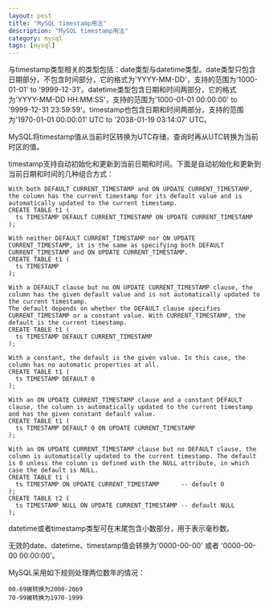 ```yaml
---
layout: post
title: "MySQL timestamp用法"
description: "MySQL timestamp用法"
category: mysql
tags: [mysql]
---
```


与timestamp类型相关的类型包括：date类型与datetime类型。date类型只包含日期部分，不包含时间部分，它的格式为'YYYY-MM-DD'，支持的范围为'1000-01-01' to '9999-12-31'。datetime类型包含日期和时间两部分，它的格式为'YYYY-MM-DD HH:MM:SS'，支持的范围为'1000-01-01 00:00:00' to '9999-12-31 23:59:59'。timestamp也包含日期和时间两部分，支持的范围为'1970-01-01 00:00:01' UTC to '2038-01-19 03:14:07' UTC。

MySQL将timestamp值从当前时区转换为UTC存储，查询时再从UTC转换为当前时区的值。

timestamp支持自动初始化和更新到当前日期和时间。下面是自动初始化和更新到当前日期和时间的几种组合方式：

	With both DEFAULT CURRENT_TIMESTAMP and ON UPDATE CURRENT_TIMESTAMP, the column has the current timestamp for its default value and is automatically updated to the current timestamp.
	CREATE TABLE t1 (
	  ts TIMESTAMP DEFAULT CURRENT_TIMESTAMP ON UPDATE CURRENT_TIMESTAMP
	);

	With neither DEFAULT CURRENT_TIMESTAMP nor ON UPDATE CURRENT_TIMESTAMP, it is the same as specifying both DEFAULT CURRENT_TIMESTAMP and ON UPDATE CURRENT_TIMESTAMP.
	CREATE TABLE t1 (
	  ts TIMESTAMP
	);

	With a DEFAULT clause but no ON UPDATE CURRENT_TIMESTAMP clause, the column has the given default value and is not automatically updated to the current timestamp.
	The default depends on whether the DEFAULT clause specifies CURRENT_TIMESTAMP or a constant value. With CURRENT_TIMESTAMP, the default is the current timestamp.
	CREATE TABLE t1 (
	  ts TIMESTAMP DEFAULT CURRENT_TIMESTAMP
	);

	With a constant, the default is the given value. In this case, the column has no automatic properties at all.
	CREATE TABLE t1 (
	  ts TIMESTAMP DEFAULT 0
	);

	With an ON UPDATE CURRENT_TIMESTAMP clause and a constant DEFAULT clause, the column is automatically updated to the current timestamp and has the given constant default value.
	CREATE TABLE t1 (
	  ts TIMESTAMP DEFAULT 0 ON UPDATE CURRENT_TIMESTAMP
	);

	With an ON UPDATE CURRENT_TIMESTAMP clause but no DEFAULT clause, the column is automatically updated to the current timestamp. The default is 0 unless the column is defined with the NULL attribute, in which case the default is NULL.
	CREATE TABLE t1 (
	  ts TIMESTAMP ON UPDATE CURRENT_TIMESTAMP      -- default 0
	);
	CREATE TABLE t2 (
	  ts TIMESTAMP NULL ON UPDATE CURRENT_TIMESTAMP -- default NULL
	);

datetime或者timestamp类型可在末尾包含小数部分，用于表示毫秒数。

无效的date、datetime、timestamp值会转换为'0000-00-00' 或者 '0000-00-00 00:00:00'。

MySQL采用如下规则处理两位数年的情况：

	00-69被转换为2000-2069
	70-99被转换为1970-1999